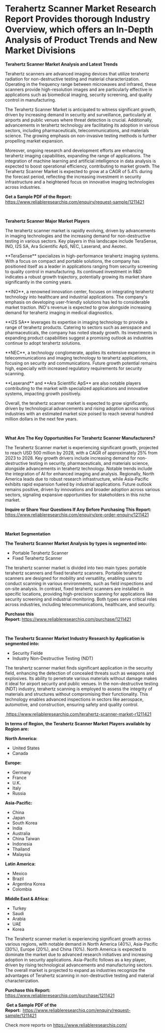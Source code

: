 <p><h1>Terahertz Scanner Market Research Report Provides thorough Industry Overview, which offers an In-Depth Analysis of Product Trends and New Market Divisions</h1></p><p><strong>Terahertz Scanner Market Analysis and Latest Trends</strong></p>
<p><p>Terahertz scanners are advanced imaging devices that utilize terahertz radiation for non-destructive testing and material characterization. Operating in the frequency range between microwaves and infrared, these scanners provide high-resolution images and are particularly effective in applications such as biomedical imaging, security screening, and quality control in manufacturing.</p><p>The Terahertz Scanner Market is anticipated to witness significant growth, driven by increasing demand in security and surveillance, particularly at airports and public venues where threat detection is crucial. Additionally, advancements in terahertz technology are facilitating its adoption in various sectors, including pharmaceuticals, telecommunications, and materials science. The growing emphasis on non-invasive testing methods is further propelling market expansion.</p><p>Moreover, ongoing research and development efforts are enhancing terahertz imaging capabilities, expanding the range of applications. The integration of machine learning and artificial intelligence in data analysis is expected to boost operational efficiency, contributing to market growth. The Terahertz Scanner Market is expected to grow at a CAGR of 5.4% during the forecast period, reflecting the increasing investment in security infrastructure and a heightened focus on innovative imaging technologies across industries.</p></p>
<p><strong>Get a Sample PDF of the Report:&nbsp;</strong> <a href="https://www.reliableresearchiq.com/enquiry/request-sample/1211421?utm_campaign=2940&utm_medium=2&utm_source=Github&utm_content=ia&utm_term=24032025&utm_id=terahertz-scanner">https://www.reliableresearchiq.com/enquiry/request-sample/1211421</a></p>
<p>&nbsp;</p>
<p><strong>Terahertz Scanner Major Market Players</strong></p>
<p><p>The terahertz scanner market is rapidly evolving, driven by advancements in imaging technologies and the increasing demand for non-destructive testing in various sectors. Key players in this landscape include TeraSense, INO, I2S SA, Ara Scientific ApS, NEC, Laserand, and Aeotec.</p><p>**TeraSense** specializes in high-performance terahertz imaging systems. With a focus on compact and portable solutions, the company has positioned itself as a leader in applications ranging from security screening to quality control in manufacturing. Its continued investment in R&D indicates a robust growth trajectory, potentially growing its market share significantly in the coming years.</p><p>**INO**, a renowned innovation center, focuses on integrating terahertz technology into healthcare and industrial applications. The company's emphasis on developing user-friendly solutions has led to considerable market traction. INO's revenue is expected to grow alongside increasing demand for terahertz imaging in medical diagnostics.</p><p>**I2S SA** leverages its expertise in imaging technology to provide a range of terahertz products. Catering to sectors such as aerospace and pharmaceuticals, the company has noted steady growth. Its investments in expanding product capabilities suggest a promising outlook as industries continue to adopt terahertz solutions.</p><p>**NEC**, a technology conglomerate, applies its extensive experience in telecommunications and imaging technology to terahertz applications, focusing on security and communications. Future growth potential remains high, especially with increased regulatory requirements for security scanning.</p><p>**Laserand** and **Ara Scientific ApS** are also notable players contributing to the market with specialized applications and innovative systems, impacting growth positively.</p><p>Overall, the terahertz scanner market is expected to grow significantly, driven by technological advancements and rising adoption across various industries with an estimated market size poised to reach several hundred million dollars in the next few years.</p></p>
<p>&nbsp;</p>
<p><strong>What Are The Key Opportunities For Terahertz Scanner Manufacturers?</strong></p>
<p><p>The Terahertz Scanner market is experiencing significant growth, projected to reach USD 500 million by 2028, with a CAGR of approximately 25% from 2023 to 2028. Key growth drivers include increasing demand for non-destructive testing in security, pharmaceuticals, and materials science, alongside advancements in terahertz technology. Notable trends include the integration of AI for enhanced imaging and analysis. Regionally, North America leads due to robust research infrastructure, while Asia-Pacific exhibits rapid expansion fueled by industrial applications. Future outlook remains positive, driven by innovations and broader adoption across various sectors, signaling expansive opportunities for stakeholders in this niche market.</p></p>
<p><strong>Inquire or Share Your Questions If Any Before Purchasing This Report:</strong> <a href="https://www.reliableresearchiq.com/enquiry/pre-order-enquiry/1211421?utm_campaign=2940&utm_medium=2&utm_source=Github&utm_content=ia&utm_term=24032025&utm_id=terahertz-scanner">https://www.reliableresearchiq.com/enquiry/pre-order-enquiry/1211421</a></p>
<p>&nbsp;</p>
<p><strong>Market Segmentation</strong></p>
<p><strong>The Terahertz Scanner Market Analysis by types is segmented into:</strong></p>
<p><ul><li>Portable Terahertz Scanner</li><li>Fixed Terahertz Scanner</li></ul></p>
<p><p>The terahertz scanner market is divided into two main types: portable terahertz scanners and fixed terahertz scanners. Portable terahertz scanners are designed for mobility and versatility, enabling users to conduct scanning in various environments, such as field inspections and on-site analysis. In contrast, fixed terahertz scanners are installed in specific locations, providing high-precision scanning for applications like security screening and industrial monitoring. Both types serve critical roles across industries, including telecommunications, healthcare, and security.</p></p>
<p><strong>Purchase this Report:&nbsp;</strong><a href="https://www.reliableresearchiq.com/purchase/1211421?utm_campaign=2940&utm_medium=2&utm_source=Github&utm_content=ia&utm_term=24032025&utm_id=terahertz-scanner">https://www.reliableresearchiq.com/purchase/1211421</a></p>
<p>&nbsp;</p>
<p><strong>The Terahertz Scanner Market Industry Research by Application is segmented into:</strong></p>
<p><ul><li>Security Fielde</li><li>Industry Non-Destructive Testing (NDT)</li></ul></p>
<p><p>The terahertz scanner market finds significant application in the security field, enhancing the detection of concealed threats such as weapons and explosives. Its ability to penetrate various materials without damage makes it ideal for airport security and public venues. In the non-destructive testing (NDT) industry, terahertz scanning is employed to assess the integrity of materials and structures without compromising their functionality. This technology enables advanced inspections in sectors like aerospace, automotive, and construction, ensuring safety and quality control.</p></p>
<p><a href="https://www.reliableresearchiq.com/terahertz-scanner-market-r1211421?utm_campaign=2940&utm_medium=2&utm_source=Github&utm_content=ia&utm_term=24032025&utm_id=terahertz-scanner">&nbsp;https://www.reliableresearchiq.com/terahertz-scanner-market-r1211421</a></p>
<p><strong>In terms of Region, the Terahertz Scanner Market Players available by Region are:</strong></p>
<p>
    <p> <strong> North America: </strong>
        <ul>
            <li>United States</li>
            <li>Canada</li>
        </ul>
        </p> 
    <p> <strong> Europe: </strong>
        <ul>
            <li>Germany</li>
            <li>France</li>
            <li>U.K.</li>
            <li>Italy</li>
            <li>Russia</li>
        </ul>
        </p> 
    <p> <strong> Asia-Pacific: </strong>
        <ul>
            <li>China</li>
            <li>Japan</li>
            <li>South Korea</li>
            <li>India</li>
            <li>Australia</li>
            <li>China Taiwan</li>
            <li>Indonesia</li>
            <li>Thailand</li>
            <li>Malaysia</li>
        </ul>
        </p> 
    <p> <strong> Latin America: </strong>
        <ul>
            <li>Mexico</li>
            <li>Brazil</li>
            <li>Argentina Korea</li>
            <li>Colombia</li>
        </ul>
        </p> 
    <p> <strong> Middle East & Africa: </strong>
        <ul>
            <li>Turkey</li>
            <li>Saudi</li>
            <li>Arabia</li>
            <li>UAE</li>
            <li>Korea</li>
        </ul>
    </p>
    </p>
<p><p>The Terahertz scanner market is experiencing significant growth across various regions, with notable demand in North America (40%), Asia-Pacific (30%), Europe (20%), and China (10%). North America is expected to dominate the market due to advanced research initiatives and increasing adoption in security applications. Asia-Pacific follows as a key player, driven by rising technological advancements and manufacturing sectors. The overall market is projected to expand as industries recognize the advantages of Terahertz scanning in non-destructive testing and material characterization.</p></p>
<p><strong>Purchase this Report: </strong><a href="https://www.reliableresearchiq.com/purchase/1211421?utm_campaign=2940&utm_medium=2&utm_source=Github&utm_content=ia&utm_term=24032025&utm_id=terahertz-scanner">https://www.reliableresearchiq.com/purchase/1211421</a></p>
<p>&nbsp;<strong>Get a Sample PDF of the Report:&nbsp;&nbsp;</strong><a href="https://www.reliableresearchiq.com/enquiry/request-sample/1211421?utm_campaign=2940&utm_medium=2&utm_source=Github&utm_content=ia&utm_term=24032025&utm_id=terahertz-scanner">https://www.reliableresearchiq.com/enquiry/request-sample/1211421</a></p>
<p><strong></strong></p>
<p>Check more reports on <a href="https://www.reliableresearchiq.com/?utm_campaign=2940&utm_medium=2&utm_source=Github&utm_content=ia&utm_term=24032025&utm_id=terahertz-scanner">https://www.reliableresearchiq.com/</a></p>